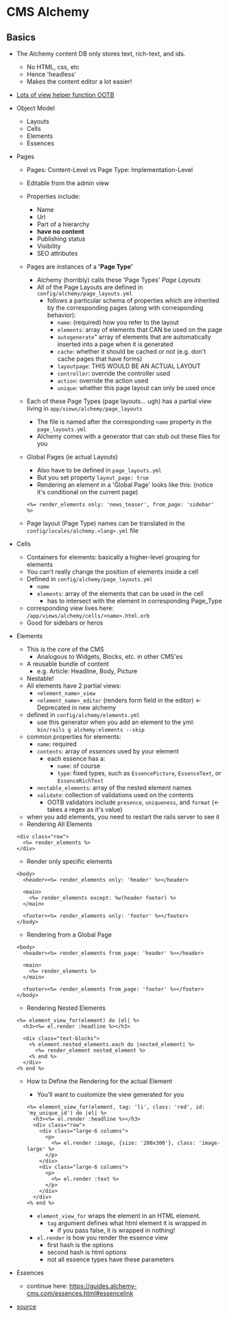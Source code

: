 CMS Alchemy
==========

## Basics
- The Alchemy content DB only stores text, rich-text, and ids.
  - No HTML, css, etc
  - Hence 'headless'
  - Makes the content editor a lot easier!
- [Lots of view helper function OOTB](https://www.rubydoc.info/github/AlchemyCMS/alchemy_cms/Alchemy/PagesHelper.html)
- Object Model
  - Layouts
  - Cells
  - Elements
  - Essences
- Pages
  - Pages: Content-Level vs Page Type: Implementation-Level
  - Editable from the admin view  
  - Properties include:
    - Name
    - Url
    - Part of a hierarchy
    - **have no content**
    - Publishing status
    - Visibility
    - SEO attributes
  - Pages are instances of a **'Page Type'**
    - Alchemy (horribly) calls these 'Page Types' *Page Layouts*
    - All of the Page Layouts are defined in `config/alchemy/page_layouts.yml`
      - follows a particular schema of properties which are inherited by the corresponding pages (along with corresponding behavior):
        - `name`: (required) how you refer to the layout
        - `elements`: array of elements that CAN be used on the page
        - `autogenerate`" array of elements that are automatically inserted into a page when it is generated
        - `cache`: whether it should be cached or not (e.g. don't cache pages that have forms)
        -  `layoutpage`: THIS WOULD BE AN ACTUAL LAYOUT
        - `controller`: override the controller used
        - `action`: override the action used
        - `unique`: whether this page layout can only be used once
  - Each of these Page Types (page layouts... ugh) has a partial view living in `app/views/alchemy/page_layouts`
    - The file is named after the corresponding `name` property in the `page_layouts.yml`
    - Alchemy comes with a generator that can stub out these files for you
  - Global Pages (ie actual Layouts)
    - Also have to be defined in `page_layouts.yml`
    - But you set property `layout_page: true`
    - Rendering an element in a 'Global Page' looks like this:  (notice it's conditional on the current page)

    ```
    <%= render_elements only: 'news_teaser', from_page: 'sidebar' %>
    ```
  - Page layout (Page Type) names can be translated in the `config/locales/alchemy.<lang>.yml` file
- Cells
  - Containers for elements: basically a higher-level grouping for elements
  - You can't really change the position of elements inside a cell
  - Defined in `config/alchemy/page_layouts.yml`
    - `name`
    - `elements`: array of the elements that can be used in the cell
      - has to intersect with the element in corresponding Page_Type
  - corresponding view lives here: `/app/views/alchemy/cells/<name>.html.erb`
  - Good for sidebars or heros
- Elements
  - This is the core of the CMS
    - Analogous to Widgets, Blocks, etc. in other CMS'es
  - A reusable bundle of content
    - e.g. Article: Headline, Body, Picture
  - Nestable!
  - All elements have 2 partial views:
    - `<element_name>_view`
    - `<element_name>_editor` (renders form field in the editor)  <- Deprecated in new alchemy
  - defined in `config/alchemy/elements.yml`
    - use this generator when you add an element to the yml: `bin/rails g alchemy:elements --skip`
  - common properties for elements:
    - `name`: required
    - `contents`: array of *essences* used by your element
      - each essence has a:
        - `name`: of course
        - `type`: fixed types, such as `EssencePicture`, `EssenceText`, or `EssenceRichText`
    - `nestable_elements`: array of the nested element names
    - `validate`: collection of validations used on the contents
      - OOTB validators include `presence`, `uniqueness`, and `format` (<- takes a regex as it's value)
  - when you add elements, you need to restart the rails server to see it
  - Rendering All Elements

  ```
  <div class="row">
    <%= render_elements %>
  </div>
  ```

  - Render only specific elements

  ```
  <body>
    <header><%= render_elements only: 'header' %></header>

    <main>
      <%= render_elements except: %w(header footer) %>
    </main>

    <footer><%= render_elements only: 'footer' %></footer>
  </body>
  ```

  - Rendering from a Global Page

  ```
  <body>
    <header><%= render_elements from_page: 'header' %></header>

    <main>
      <%= render_elements %>
    </main>

    <footer><%= render_elements from_page: 'footer' %></footer>
  </body>
  ```

  - Rendering Nested Elements

  ```
  <%= element_view_for(element) do |el| %>
    <h3><%= el.render :headline %></h3>

    <div class="text-blocks">
      <% element.nested_elements.each do |nested_element| %>
        <%= render_element nested_element %>
      <% end %>
    </div>
  <% end %>
  ```

  - How to Define the Rendering for the actual Element
    - You'll want to customize the view generated for you
    
    ```
    <%= element_view_for(element, tag: 'li', class: 'red', id: 'my_unique_id') do |el| %>
      <h3><%= el.render :headline %></h3>
      <div class="row">
        <div class="large-6 columns">
          <p>
            <%= el.render :image, {size: '200x300'}, class: 'image-large' %>
          </p>
        </div>
        <div class="large-6 columns">
          <p>
            <%= el.render :text %>
          </p>
        </div>
      </div>
    <% end %>
    ```

    - `element_view_for` wraps the element in an HTML element.  
      - `tag` argument defines what html element it is wrapped in
        - if you pass false, it is wrapped in nothing!
    - `el.render` is how you render the essence view
      - first hash is the options
      - second hash is html options
      - not all essence types have these parameters
- Essences
  - continue here: https://guides.alchemy-cms.com/essences.html#essencelink    

- [source](https://guides.alchemy-cms.com/)
